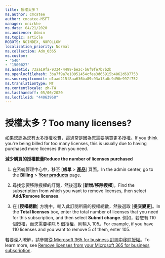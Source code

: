```yaml
---
title: 授權太多？
ms.author: cmcatee
author: cmcatee-MSFT
manager: mnirkhe
ms.date: 04/21/2020
ms.audience: Admin
ms.topic: article
ROBOTS: NOINDEX, NOFOLLOW
localization_priority: Normal
ms.collection: Adm_O365
ms.custom:
- "540"
- "1500027"
ms.assetid: 73aa19fa-9334-4499-be2c-b6f9fe7b7b2b
ms.openlocfilehash: 3ba7f9a7e18951454cfea3d65915b4862d697753
ms.sourcegitcommit: d1aad215f8aa636ba89c93a13a0c9d90e997f752
ms.translationtype: MT
ms.contentlocale: zh-TW
ms.lasthandoff: 05/06/2020
ms.locfileid: "44063968"
---
```

# <a name="too-many-licenses"></a><span data-ttu-id="3447a-102">授權太多？</span><span class="sxs-lookup"><span data-stu-id="3447a-102">Too many licenses?</span></span>

<span data-ttu-id="3447a-103">如果您認為您有太多授權收費，這通常是因為您需要購買更多授權。</span><span class="sxs-lookup"><span data-stu-id="3447a-103">If you think you're being billed for too many licenses, this is usually due to having purchased more licenses then you need.</span></span>
  
<span data-ttu-id="3447a-104">**減少購買的授權數量**</span><span class="sxs-lookup"><span data-stu-id="3447a-104">**Reduce the number of licenses purchased**</span></span>
  
1. <span data-ttu-id="3447a-105">在系統管理中心中，移至 [**帳單** \> **[產品](https://go.microsoft.com/fwlink/p/?linkid=842054)**] 頁面。</span><span class="sxs-lookup"><span data-stu-id="3447a-105">In the admin center, go to the **Billing** \> **[Your products](https://go.microsoft.com/fwlink/p/?linkid=842054)** page.</span></span>

2. <span data-ttu-id="3447a-106">尋找您要移除授權的訂閱，然後選取 [**新增/移除授權**]。</span><span class="sxs-lookup"><span data-stu-id="3447a-106">Find the subscription from which you want to remove licenses, then select **Add/Remove licenses**.</span></span>

3. <span data-ttu-id="3447a-107">在 [**授權總數**] 方塊中，輸入此訂閱所需的授權總數，然後選取 [**提交變更**]。</span><span class="sxs-lookup"><span data-stu-id="3447a-107">In the **Total licenses** box, enter the total number of licenses that you need for this subscription, and then select **Submit change**.</span></span> <span data-ttu-id="3447a-108">例如，若您有 110 個授權，而您需要移除 5 個授權，則輸入 105。</span><span class="sxs-lookup"><span data-stu-id="3447a-108">For example, if you have 110 licenses and you want to remove 5 of them, enter 105.</span></span>

<span data-ttu-id="3447a-109">若要深入瞭解，請參閱[從 Microsoft 365 for business 訂閱中移除授權](https://docs.microsoft.com/office365/admin/subscriptions-and-billing/remove-licenses-from-subscription)。</span><span class="sxs-lookup"><span data-stu-id="3447a-109">To learn more, see [Remove licenses from your Microsoft 365 for business subscription](https://docs.microsoft.com/office365/admin/subscriptions-and-billing/remove-licenses-from-subscription).</span></span>